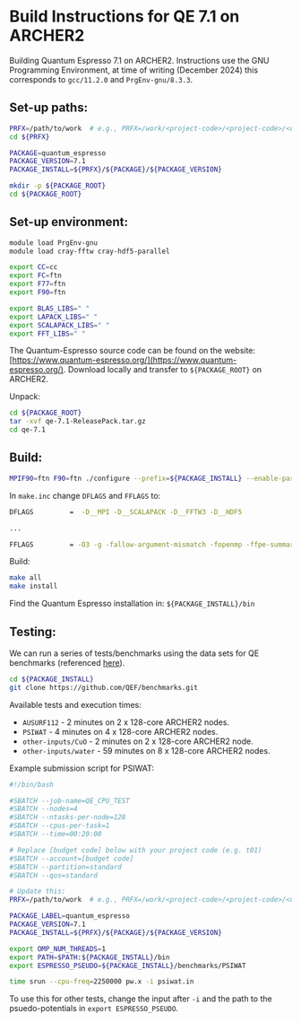 Build Instructions for QE 7.1 on ARCHER2
=========================================

Building Quantum Espresso 7.1 on ARCHER2. Instructions use the GNU Programming Environment, at time of writing (December 2024) this corresponds to `gcc/11.2.0` and `PrgEnv-gnu/8.3.3`.

Set-up paths: 
-------------------
```bash
PRFX=/path/to/work  # e.g., PRFX=/work/<project-code>/<project-code>/<username>/software
cd ${PRFX}

PACKAGE=quantum_espresso
PACKAGE_VERSION=7.1
PACKAGE_INSTALL=${PRFX}/${PACKAGE}/${PACKAGE_VERSION}

mkdir -p ${PACKAGE_ROOT}
cd ${PACKAGE_ROOT}
```

Set-up environment:
-------------------

```bash 
module load PrgEnv-gnu
module load cray-fftw cray-hdf5-parallel

export CC=cc
export FC=ftn
export F77=ftn
export F90=ftn

export BLAS_LIBS=" "
export LAPACK_LIBS=" "
export SCALAPACK_LIBS=" "
export FFT_LIBS=" "
```

The Quantum-Espresso source code can be found on the website: [https://www.quantum-espresso.org/](https://www.quantum-espresso.org/). Download locally and transfer to `${PACKAGE_ROOT}` on ARCHER2. 

Unpack: 
```bash 
cd ${PACKAGE_ROOT}
tar -xvf qe-7.1-ReleasePack.tar.gz
cd qe-7.1
```

Build:
-------
```bash 
MPIF90=ftn F90=ftn ./configure --prefix=${PACKAGE_INSTALL} --enable-parallel --enable-openmp --with-scalapack=yes
```

In `make.inc` change `DFLAGS` and `FFLAGS` to:
```bash
DFLAGS         =  -D__MPI -D__SCALAPACK -D__FFTW3 -D__HDF5

... 

FFLAGS         = -O3 -g -fallow-argument-mismatch -fopenmp -ffpe-summary=none
```

Build:
```bash
make all
make install
```

Find the Quantum Espresso installation in: `${PACKAGE_INSTALL}/bin`


Testing:
---------

We can run a series of tests/benchmarks using the data sets for QE benchmarks (referenced [here](https://www.quantum-espresso.org/benchmarks/)). 

```bash
cd ${PACKAGE_INSTALL}
git clone https://github.com/QEF/benchmarks.git
```

Available tests and execution times:  
* `AUSURF112` - 2 minutes on 2 x 128-core ARCHER2 nodes.
* `PSIWAT` - 4 minutes on 4 x 128-core ARCHER2 nodes.
* `other-inputs/CuO` - 2 minutes on 2 x 128-core ARCHER2 node.
* `other-inputs/water` - 59 minutes on 8 x 128-core ARCHER2 nodes.


Example submission script for PSIWAT: 
```bash
#!/bin/bash

#SBATCH --job-name=QE_CPU_TEST
#SBATCH --nodes=4
#SBATCH --ntasks-per-node=128
#SBATCH --cpus-per-task=1
#SBATCH --time=00:20:00

# Replace [budget code] below with your project code (e.g. t01)
#SBATCH --account=[budget code]
#SBATCH --partition=standard
#SBATCH --qos=standard

# Update this: 
PRFX=/path/to/work  # e.g., PRFX=/work/<project-code>/<project-code>/<username>/software

PACKAGE_LABEL=quantum_espresso
PACKAGE_VERSION=7.1
PACKAGE_INSTALL=${PRFX}/${PACKAGE}/${PACKAGE_VERSION}

export OMP_NUM_THREADS=1
export PATH=$PATH:${PACKAGE_INSTALL}/bin
export ESPRESSO_PSEUDO=${PACKAGE_INSTALL}/benchmarks/PSIWAT

time srun --cpu-freq=2250000 pw.x -i psiwat.in
```

To use this for other tests, change the input after `-i` and the path to the psuedo-potentials in `export ESPRESSO_PSEUDO`. 
